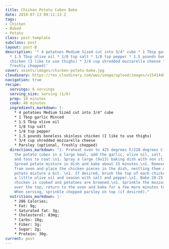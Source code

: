 ```yaml
---
title: Chicken Potato Cubes Bake
date: 2018-07-13 09:11:13 Z
tags:
- Chicken
- Baked
- Potato
class: post-template
subclass: post
layout: post-B
description: '* 4 potatoes Medium Sized cut into 3/4" cube * 1 Tbsp garlic Minced
  * 1.5 Tbsp olive oil * 1/8 tsp salt * 1/8 tsp pepper * 1.5 pounds boneless skinless
  chicken (I like to use thighs) * 3/4 cup shredded mozzarella cheese * Parsley (optional,
  freshly chopped)'
cover: assets/images/chicken-potato-bake.jpg
cloudinary: https://res.cloudinary.com/wws/image/upload/images/v1541440007/chicken-potato-bake.jpg
navigation: true
recipe:
  servings: 6 servings
  serving_size: serving (1/6)
  prep: 10 minutes
  cook: 40 minutes
  ingredients_markdown: |-
    * 4 potatoes Medium Sized cut into 3/4" cube
    * 1 Tbsp garlic Minced
    * 1.5 Tbsp olive oil
    * 1/8 tsp salt
    * 1/8 tsp pepper
    * 1.5 pounds boneless skinless chicken (I like to use thighs)
    * 3/4 cup shredded mozzarella cheese
    * Parsley (optional, freshly chopped)
  directions_markdown: "1. Preheat oven to 425 degrees F/220 degrees C.\n1. Place
    the potato cubes in a large bowl, add the garlic, olive oil, salt, and pepper,
    and toss to coat.\n1. Spray a large (9x13) baking dish with non stick spray.\n1.
    Spread potato mixture in dish and bake about 15 minutes.\n1. Remove baking dish
    from oven and place the chicken pieces in the dish, nestling them down into the
    potato mixture a bit. \n1. If desired, brush the top of each chicken piece with
    a little olive oil and season with salt and pepper.\n1. Bake 20-25 minutes, until
    chicken is cooked and potatoes are browned.\n1. Sprinkle the mozzarella cheese
    over the top, return to the oven and bake for a few more minutes to melt the cheese.\n1.
    When serving, sprinkle chopped parsley on top (if desired)."
  nutritions_markdown: |-
    * 286 Calories;
    * Fat: 9g;
    * Saturated fat: 3g;
    * Cholesterol: 83mg;
    * Carbs: 18g;
    * Fiber: 3g;
    * Sugar: 2g;
    * Protein: 30g.
current: post
---
```


